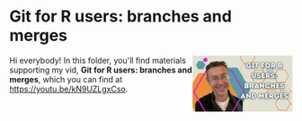 # Git for R users: branches and merges
[<img src="git branches thumb.png" align="right" height="100" />](<https://youtu.be/kN9UZLgxCso>)

Hi everybody! In this folder, you'll find materials supporting my vid, **Git for R users: branches and merges**, which you can find at <https://youtu.be/kN9UZLgxCso>. 